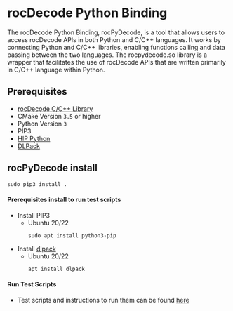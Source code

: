 # rocDecode Python Binding

The rocDecode Python Binding, rocPyDecode, is a tool that allows users to access rocDecode APIs in both Python and C/C++ languages. It works by connecting Python and C/C++ libraries, enabling functions calling and data passing between the two languages. The rocpydecode.so library is a wrapper that facilitates the use of rocDecode APIs that are written primarily in C/C++ language within Python.

## Prerequisites
* [rocDecode C/C++ Library](https://github.com/ROCm/rocDecode)
* CMake Version `3.5` or higher
* Python Version `3`
* PIP3
* [HIP Python](https://rocm.docs.amd.com/projects/hip-python/en/latest/index.html)
* [DLPack](https://pypi.org/project/dlpack/)

## rocPyDecode install

```
sudo pip3 install .
```

#### Prerequisites install to run test scripts

* Install PIP3
  + Ubuntu 20/22
    ```
    sudo apt install python3-pip
    ```
* Install [dlpack](https://pypi.org/project/dlpack/)
  + Ubuntu 20/22
    ```
    apt install dlpack 
    ```
#### Run Test Scripts
* Test scripts and instructions to run them can be found [here](samples/)
